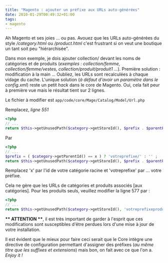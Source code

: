 ```yaml
---
title: "Magento : ajouter un préfixe aux URLs auto-générées"
date: 2010-01-29T00:49:32+01:00
tags:
- magento
---
```


Ah Magento et ses joies ... ou pas. Avouez que les URLs auto-générées du style _/category.html_ ou _/product.html_ c'est frustrant si on veut une boutique un tant soit peu "hiérarchisée".

Dans mon exemple, je dois ajouter collection/ devant les noms de catégories et de produits (_exemples : collection/femme, collection/femme/vestes, collection/produit/produit1 ..._). Première solution : modification à la main ... Oubliez, les URLs sont recalculées à chaque vidage du cache. L'unique solution (_à défaut d'avoir un paramètre dans le config.xml_) reste un petit _hack_ dans le core de Magento. Oui, cela fait peur à première vue mais le résultat tient sur 2 lignes.

Le fichier à modifier est `app/code/core/Mage/Catalog/Model/Url.php`

Remplacez, _ligne 551_

``` php
<?php
// ...
return $this->getUnusedPath($category->getStoreId(), $prefix . $parentPath . $urlKey . $categoryUrlSuffix,
```

Par

``` php
<?php
// ...
$prefix = ( $category->getParentId() == x ) ? 'votreprefixe/' : '' ;
return $this->getUnusedPath($category->getStoreId(), $prefix . $parentPath . $urlKey . $categoryUrlSuffix,
```

Remplacez 'x' par l'id de votre catégorie racine et 'votreprefixe' par ... votre préfixe.

Cela ne gère que les URLs de catégories et produits associés [aux catégories]. Pour les produits seuls, veuillez modifier la ligne 577 par :

``` php
<?php
// ...
return $this->getUnusedPath($category->getStoreId(), 'votreprefixeproduit/' . $urlKey . $productUrlSuffix,
```

__** ATTENTION **__, il est très important de garder à l'esprit que ces modifications sont susceptibles d'être perdues lors d'une mise à jour de votre installation.

Il est évident que le mieux pour faire ceci serait que le Core intègre une directive de configuration permettant d'assigner des préfixes (_au même titre que les suffixes et extensions_) mais bon, on fait avec ce que l'on a. _Enjoy it !_
